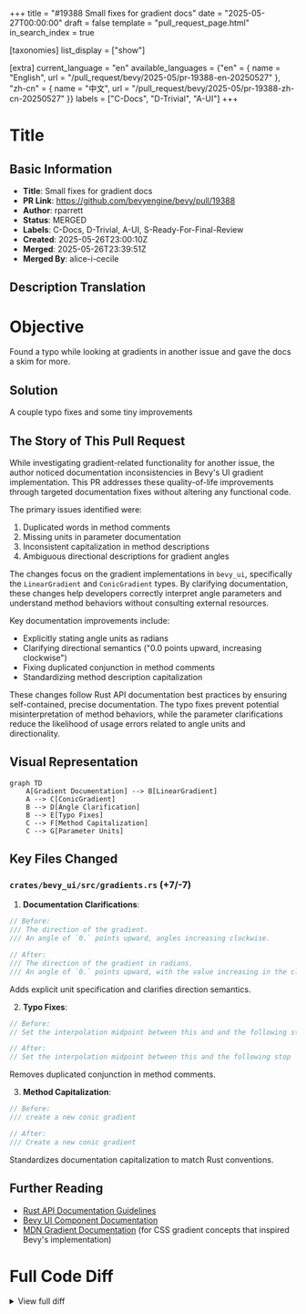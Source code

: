 +++
title = "#19388 Small fixes for gradient docs"
date = "2025-05-27T00:00:00"
draft = false
template = "pull_request_page.html"
in_search_index = true

[taxonomies]
list_display = ["show"]

[extra]
current_language = "en"
available_languages = {"en" = { name = "English", url = "/pull_request/bevy/2025-05/pr-19388-en-20250527" }, "zh-cn" = { name = "中文", url = "/pull_request/bevy/2025-05/pr-19388-zh-cn-20250527" }}
labels = ["C-Docs", "D-Trivial", "A-UI"]
+++

# Title

## Basic Information
- **Title**: Small fixes for gradient docs
- **PR Link**: https://github.com/bevyengine/bevy/pull/19388
- **Author**: rparrett
- **Status**: MERGED
- **Labels**: C-Docs, D-Trivial, A-UI, S-Ready-For-Final-Review
- **Created**: 2025-05-26T23:00:10Z
- **Merged**: 2025-05-26T23:39:51Z
- **Merged By**: alice-i-cecile

## Description Translation
# Objective

Found a typo while looking at gradients in another issue and gave the docs a skim for more.

## Solution

A couple typo fixes and some tiny improvements

## The Story of This Pull Request

While investigating gradient-related functionality for another issue, the author noticed documentation inconsistencies in Bevy's UI gradient implementation. This PR addresses these quality-of-life improvements through targeted documentation fixes without altering any functional code.

The primary issues identified were:
1. Duplicated words in method comments
2. Missing units in parameter documentation
3. Inconsistent capitalization in method descriptions
4. Ambiguous directional descriptions for gradient angles

The changes focus on the gradient implementations in `bevy_ui`, specifically the `LinearGradient` and `ConicGradient` types. By clarifying documentation, these changes help developers correctly interpret angle parameters and understand method behaviors without consulting external resources.

Key documentation improvements include:
- Explicitly stating angle units as radians
- Clarifying directional semantics ("0.0 points upward, increasing clockwise")
- Fixing duplicated conjunction in method comments
- Standardizing method description capitalization

These changes follow Rust API documentation best practices by ensuring self-contained, precise documentation. The typo fixes prevent potential misinterpretation of method behaviors, while the parameter clarifications reduce the likelihood of usage errors related to angle units and directionality.

## Visual Representation

```mermaid
graph TD
    A[Gradient Documentation] --> B[LinearGradient]
    A --> C[ConicGradient]
    B --> D[Angle Clarification]
    B --> E[Typo Fixes]
    C --> F[Method Capitalization]
    C --> G[Parameter Units]
```

## Key Files Changed

### `crates/bevy_ui/src/gradients.rs` (+7/-7)

1. **Documentation Clarifications**:
```rust
// Before:
/// The direction of the gradient.
/// An angle of `0.` points upward, angles increasing clockwise.

// After:
/// The direction of the gradient in radians.
/// An angle of `0.` points upward, with the value increasing in the clockwise direction.
```
Adds explicit unit specification and clarifies direction semantics.

2. **Typo Fixes**:
```rust
// Before:
// Set the interpolation midpoint between this and and the following stop

// After:
// Set the interpolation midpoint between this and the following stop
```
Removes duplicated conjunction in method comments.

3. **Method Capitalization**:
```rust
// Before:
/// create a new conic gradient

// After:
/// Create a new conic gradient
```
Standardizes documentation capitalization to match Rust conventions.

## Further Reading

- [Rust API Documentation Guidelines](https://rust-lang.github.io/api-guidelines/documentation.html)
- [Bevy UI Component Documentation](https://bevyengine.org/learn/book/getting-started/ui/)
- [MDN Gradient Documentation](https://developer.mozilla.org/en-US/docs/Web/CSS/gradient) (for CSS gradient concepts that inspired Bevy's implementation)

# Full Code Diff
<details>
<summary>View full diff</summary>

```diff
diff --git a/crates/bevy_ui/src/gradients.rs b/crates/bevy_ui/src/gradients.rs
index a8dc670bc223e..bbccc6b62e428 100644
--- a/crates/bevy_ui/src/gradients.rs
+++ b/crates/bevy_ui/src/gradients.rs
@@ -43,7 +43,7 @@ impl ColorStop {
         }
     }
 
-    // Set the interpolation midpoint between this and and the following stop
+    // Set the interpolation midpoint between this and the following stop
     pub fn with_hint(mut self, hint: f32) -> Self {
         self.hint = hint;
         self
@@ -155,7 +155,7 @@ impl AngularColorStop {
         }
     }
 
-    // Set the interpolation midpoint between this and and the following stop
+    // Set the interpolation midpoint between this and the following stop
     pub fn with_hint(mut self, hint: f32) -> Self {
         self.hint = hint;
         self
@@ -213,8 +213,8 @@ impl Default for AngularColorStop {
     reflect(Serialize, Deserialize)
 )]
 pub struct LinearGradient {
-    /// The direction of the gradient.
-    /// An angle of `0.` points upward, angles increasing clockwise.
+    /// The direction of the gradient in radians.
+    /// An angle of `0.` points upward, with the value increasing in the clockwise direction.
     pub angle: f32,
     /// The list of color stops
     pub stops: Vec<ColorStop>,
@@ -376,7 +376,7 @@ pub struct ConicGradient {
 }
 
 impl ConicGradient {
-    /// create a new conic gradient
+    /// Create a new conic gradient
     pub fn new(position: Position, stops: Vec<AngularColorStop>) -> Self {
         Self {
             start: 0.,
@@ -385,7 +385,7 @@ impl ConicGradient {
         }
     }
 
-    /// Sets the starting angle of the gradient
+    /// Sets the starting angle of the gradient in radians
     pub fn with_start(mut self, start: f32) -> Self {
         self.start = start;
         self
@@ -430,7 +430,7 @@ impl Gradient {
         }
     }
 
-    /// If the gradient has only a single color stop `get_single` returns its color.
+    /// If the gradient has only a single color stop, `get_single` returns its color.
     pub fn get_single(&self) -> Option<Color> {
         match self {
             Gradient::Linear(gradient) => gradient
```

</details>
